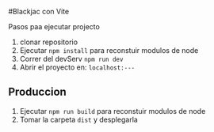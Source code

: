 #Blackjac con Vite

Pasos paa ejecutar projecto

1. clonar repositorio
2. Ejecutar ```npm install``` para reconstuir modulos de node
3. Correr del devServ ```npm run dev```
4. Abrir el proyecto en:  ```localhost:---```


## Produccion
1. Ejecutar ```npm run build``` para reconstuir modulos de node
2. Tomar la carpeta ```dist``` y desplegarla
